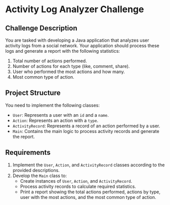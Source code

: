 # Activity Log Analyzer Challenge

## Challenge Description
You are tasked with developing a Java application that analyzes user activity logs from a social network. Your application should process these logs and generate a report with the following statistics:
1. Total number of actions performed.
2. Number of actions for each type (like, comment, share).
3. User who performed the most actions and how many.
4. Most common type of action.

## Project Structure
You need to implement the following classes:
- `User`: Represents a user with an `id` and a `name`.
- `Action`: Represents an action with a `type`.
- `ActivityRecord`: Represents a record of an action performed by a user.
- `Main`: Contains the main logic to process activity records and generate the report.

## Requirements
1. Implement the `User`, `Action`, and `ActivityRecord` classes according to the provided descriptions.
2. Develop the `Main` class to:
    - Create instances of `User`, `Action`, and `ActivityRecord`.
    - Process activity records to calculate required statistics.
    - Print a report showing the total actions performed, actions by type, user with the most actions, and the most common type of action.